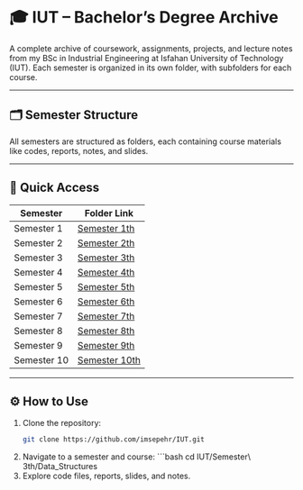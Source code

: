 # 🎓 IUT – Bachelor’s Degree Archive

A complete archive of coursework, assignments, projects, and lecture notes from my BSc in Industrial Engineering at Isfahan University of Technology (IUT). Each semester is organized in its own folder, with subfolders for each course.

---

## 🗂️ Semester Structure

All semesters are structured as folders, each containing course materials like codes, reports, notes, and slides.

---

## 🔗 Quick Access

| Semester       | Folder Link |
|----------------|-------------|
| Semester 1     | [Semester 1th](Semester%201th/) |
| Semester 2     | [Semester 2th](Semester%202th/) |
| Semester 3     | [Semester 3th](Semester%203th/) |
| Semester 4     | [Semester 4th](Semester%204th/) |
| Semester 5     | [Semester 5th](Semester%205th/) |
| Semester 6     | [Semester 6th](Semester%206th/) |
| Semester 7     | [Semester 7th](Semester%207th/) |
| Semester 8     | [Semester 8th](Semester%208th/) |
| Semester 9     | [Semester 9th](Semester%209th/) |
| Semester 10    | [Semester 10th](Semester%2010th/) |

---

## ⚙️ How to Use

1. Clone the repository:
   ```bash
   git clone https://github.com/imsepehr/IUT.git
2. Navigate to a semester and course:
   ‍```bash
   cd IUT/Semester\ 3th/Data_Structures
3. Explore code files, reports, slides, and notes.
